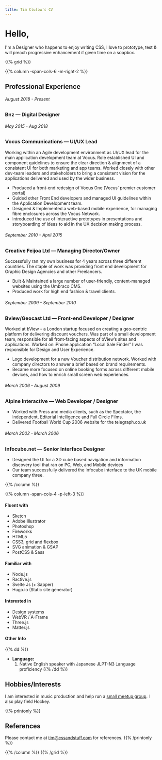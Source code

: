 ```yaml
---
title: Tim Clulow's CV
---
```

# Hello,
I'm a Designer who happens to enjoy writing CSS, I love to prototype, test & will preach progressive enhancement if given time on a soapbox.

{{% grid %}}

{{% column -span-cols-6 -m-right-2 %}}
## Professional Experience
###### *August 2018 - Present*
### Bnz — Digital Designer


###### *May 2015 - Aug 2018*
### Vocus Communications — UI/UX Lead 

Working within an Agile development environment as UI/UX lead for the main application development team at Vocus. Role established UI and component guidelines to ensure the clear direction & alignment of a consistent UI for both marketing and app teams. Worked closely with other dev-team leaders and stakeholders to bring a consistent vision for the applications delivered and used by the wider business. 

* Produced a front-end redesign of Vocus One (Vocus’ premier customer portal)
* Guided other Front End developers and managed UI guidelines within the Application Development team.
* Designed & Implemented a web-based mobile experience, for managing fibre enclosures across the Vocus Network.
* Introduced the use of Interactive prototypes in presentations and storyboarding of ideas to aid in the UX decision making process.

###### *September 2010 - April 2015*
### Creative Feijoa Ltd — Managing Director/Owner

Successfully ran my own business for 4 years across three different countries. The staple of work was providing front end development for Graphic Design Agencies and other Freelancers. 

* Built & Maintained a large number of user-friendly, content-managed websites using the Umbraco CMS.
* Produced work for high end fashion & travel clients.


###### *September 2009 - September 2010*
### Bview/Geocast Ltd — Front-end Developer / Designer
Worked at bView - a London startup focused on creating a geo-centric platform for delivering discount vouchers. Was part of a small development team, responsible for all front-facing aspects of bView’s sites and applications. 
Worked on iPhone application “Local Sale Finder” I was responsible for Design and User Experience.

* Logo development for a new Voucher distribution network. Worked with company directors to answer a brief based on brand requirements.
* Became more focused on online booking forms across different mobile devices, and how to enrich small screen web experiences.


###### *March 2006 - August 2009*
### Alpine Interactive — Web Developer / Designer
* Worked with Press and media clients, such as the Spectator, the Independent, Editorial Intelligence and Full Circle Films.
* Delivered Football World Cup 2006 website for the telegraph.co.uk

###### *March 2002 - March 2006*
### Infocube.net — Senior Interface Designer

* Designed the UI for a 3D cube based navigation and information discovery tool that ran on PC, Web, and Mobile devices
* Our team successfully delivered the Infocube interface to the UK mobile company three.

{{% /column %}}

{{% column -span-cols-4 -p-left-3 %}}
#### Fluent with
  * Sketch
  * Adobe Illustrator
  * Photoshop
  * Fireworks
  * HTML5
  * CSS3, grid and flexbox
  * SVG animation & GSAP
  * PostCSS & Sass

#### Familiar with
  * Node.js
  * Ractive.js
  * Svelte Js (+ Sapper)
  * Hugo.io (Static site generator)

#### Interested in
  * Design systems
  * WebVR / A-Frame
  * Three.js
  * Matter.js


#### Other Info
{{% dd %}}
- **Language:**
  1. Native English speaker with Japanese JLPT-N3 Language proficiency
{{% /dd %}}


## Hobbies/Interests
I am interested in music production and help run a [small meetup group](https://www.meetup.com/Music-Production-Geeks/). I also play field Hockey.

{{% printonly %}}
##   References
Please contact me at [tim@cssandstuff.com](mailto:tim@cssandstuff.com) for references.
{{% /printonly %}}

{{% /column %}}
{{% /grid %}}
